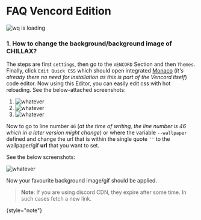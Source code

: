 # FAQ Vencord Edition

<img src="https://media.discordapp.net/stickers/1039992459209490513.png" alt="wq is loading"/>


### 1. How to change the background/background image of CHILLAX?

The steps are first `settings`, then go to the `VENCORD` Section and then `Themes`.
Finally, click `Edit Quick CSS` which should open integrated
[Monaco](https://microsoft.github.io/monaco-editor/) (*It's already there no need
for installation as this is part of the Vencord itself*) code editor.
Now using this Editor, you can easily edit css with hot reloading.
See the below-attached screenshots:

1. <img src="go_to_settings.png" alt="whatever" border-effect="rounded"/>

2. <img src="edit_quick_css.png" alt="whatever" border-effect="rounded"/>

3. <img src="monaco_editor.png" alt="whatever" border-effect="rounded"/>

Now to go to line number `46` (*at the time of writing, the line number
is 46 which in a later version might change*) or where the variable `--wallpaper`
defined and change the url that is within the single quote `''`
to the wallpaper/gif **url** that you want to set.

See the below screenshots:

<img src="bg_change.png" alt="whatever" border-effect="rounded"/>

Now your favourite background image/gif should be applied.

> **Note**: If you are using discord CDN, they expire after some time.
> In such cases fetch a new link.

{style="note"}


